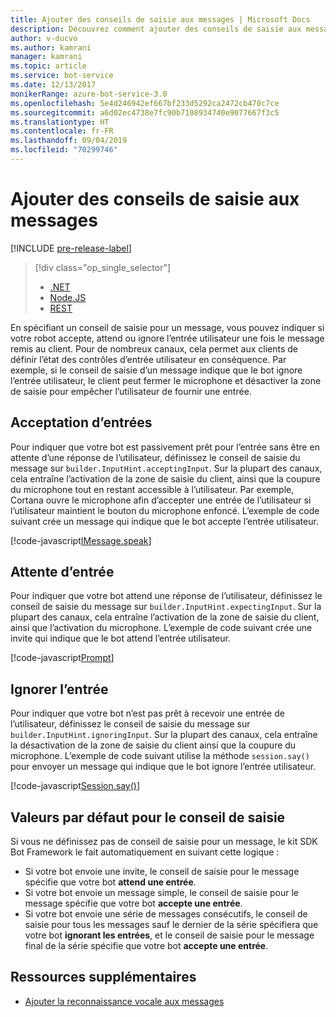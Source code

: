 ```yaml
---
title: Ajouter des conseils de saisie aux messages | Microsoft Docs
description: Découvrez comment ajouter des conseils de saisie aux messages à l’aide du kit SDK Bot Framework pour .NET.
author: v-ducvo
ms.author: kamrani
manager: kamrani
ms.topic: article
ms.service: bot-service
ms.date: 12/13/2017
monikerRange: azure-bot-service-3.0
ms.openlocfilehash: 5e4d246942ef667bf233d5292ca2472cb470c7ce
ms.sourcegitcommit: a6d02ec4738e7fc90b7108934740e9077667f3c5
ms.translationtype: HT
ms.contentlocale: fr-FR
ms.lasthandoff: 09/04/2019
ms.locfileid: "70299746"
---
```

# <a name="add-input-hints-to-messages"></a>Ajouter des conseils de saisie aux messages

[!INCLUDE [pre-release-label](../includes/pre-release-label-v3.md)]

> [!div class="op_single_selector"]
> - [.NET](../dotnet/bot-builder-dotnet-add-input-hints.md)
> - [Node.JS](../nodejs/bot-builder-nodejs-send-input-hints.md)
> - [REST](../rest-api/bot-framework-rest-connector-add-input-hints.md)

En spécifiant un conseil de saisie pour un message, vous pouvez indiquer si votre robot accepte, attend ou ignore l’entrée utilisateur une fois le message remis au client. Pour de nombreux canaux, cela permet aux clients de définir l’état des contrôles d’entrée utilisateur en conséquence. Par exemple, si le conseil de saisie d’un message indique que le bot ignore l’entrée utilisateur, le client peut fermer le microphone et désactiver la zone de saisie pour empêcher l’utilisateur de fournir une entrée.

## <a name="accepting-input"></a>Acceptation d’entrées

Pour indiquer que votre bot est passivement prêt pour l’entrée sans être en attente d’une réponse de l’utilisateur, définissez le conseil de saisie du message sur `builder.InputHint.acceptingInput`. Sur la plupart des canaux, cela entraîne l’activation de la zone de saisie du client, ainsi que la coupure du microphone tout en restant accessible à l’utilisateur. Par exemple, Cortana ouvre le microphone afin d’accepter une entrée de l’utilisateur si l’utilisateur maintient le bouton du microphone enfoncé. L’exemple de code suivant crée un message qui indique que le bot accepte l’entrée utilisateur.

[!code-javascript[IMessage.speak](../includes/code/node-input-hints.js#InputHintAcceptingInput)]

## <a name="expecting-input"></a>Attente d’entrée

Pour indiquer que votre bot attend une réponse de l’utilisateur, définissez le conseil de saisie du message sur `builder.InputHint.expectingInput`. Sur la plupart des canaux, cela entraîne l’activation de la zone de saisie du client, ainsi que l’activation du microphone. L’exemple de code suivant crée une invite qui indique que le bot attend l’entrée utilisateur.

[!code-javascript[Prompt](../includes/code/node-input-hints.js#InputHintExpectingInput)]

## <a name="ignoring-input"></a>Ignorer l’entrée

Pour indiquer que votre bot n’est pas prêt à recevoir une entrée de l’utilisateur, définissez le conseil de saisie du message sur `builder.InputHint.ignoringInput`. Sur la plupart des canaux, cela entraîne la désactivation de la zone de saisie du client ainsi que la coupure du microphone. L’exemple de code suivant utilise la méthode `session.say()` pour envoyer un message qui indique que le bot ignore l’entrée utilisateur.

[!code-javascript[Session.say()](../includes/code/node-input-hints.js#InputHintIgnoringInput)]

## <a name="default-values-for-input-hint"></a>Valeurs par défaut pour le conseil de saisie

Si vous ne définissez pas de conseil de saisie pour un message, le kit SDK Bot Framework le fait automatiquement en suivant cette logique : 

- Si votre bot envoie une invite, le conseil de saisie pour le message spécifie que votre bot **attend une entrée**.</li>
- Si votre bot envoie un message simple, le conseil de saisie pour le message spécifie que votre bot **accepte une entrée**.</li>
- Si votre bot envoie une série de messages consécutifs, le conseil de saisie pour tous les messages sauf le dernier de la série spécifiera que votre bot **ignorant les entrées**, et le conseil de saisie pour le message final de la série spécifie que votre bot **accepte une entrée**.

## <a name="additional-resources"></a>Ressources supplémentaires

- [Ajouter la reconnaissance vocale aux messages](bot-builder-nodejs-text-to-speech.md)
